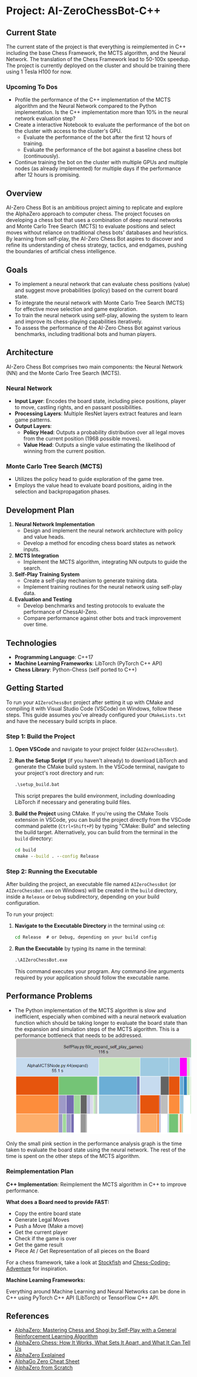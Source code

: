 # Project: AI-ZeroChessBot-C++

## Current State

The current state of the project is that everything is reimplemented in C++ including the base Chess Framework, the MCTS algorithm, and the Neural Network. The translation of the Chess Framework lead to 50-100x speedup. The project is currently deployed on the cluster and should be training there using 1 Tesla H100 for now.

### Upcoming To Dos

- Profile the performance of the C++ implementation of the MCTS algorithm and the Neural Network compared to the Python implementation. Is the C++ implementation more than 10% in the neural network evaluation step?
- Create a interactive Notebook to evaluate the performance of the bot on the cluster with access to the cluster's GPU.
  - Evaluate the performance of the bot after the first 12 hours of training.
  - Evaluate the performance of the bot against a baseline chess bot (continuously).
- Continue training the bot on the cluster with multiple GPUs and multiple nodes (as already implemented) for multiple days if the performance after 12 hours is promising.

## Overview

AI-Zero Chess Bot is an ambitious project aiming to replicate and explore the AlphaZero approach to computer chess. The project focuses on developing a chess bot that uses a combination of deep neural networks and Monte Carlo Tree Search (MCTS) to evaluate positions and select moves without reliance on traditional chess bots' databases and heuristics. By learning from self-play, the AI-Zero Chess Bot aspires to discover and refine its understanding of chess strategy, tactics, and endgames, pushing the boundaries of artificial chess intelligence.

## Goals

- To implement a neural network that can evaluate chess positions (value) and suggest move probabilities (policy) based on the current board state.
- To integrate the neural network with Monte Carlo Tree Search (MCTS) for effective move selection and game exploration.
- To train the neural network using self-play, allowing the system to learn and improve its chess-playing capabilities iteratively.
- To assess the performance of the AI-Zero Chess Bot against various benchmarks, including traditional bots and human players.

## Architecture

AI-Zero Chess Bot comprises two main components: the Neural Network (NN) and the Monte Carlo Tree Search (MCTS).

### Neural Network

- **Input Layer**: Encodes the board state, including piece positions, player to move, castling rights, and en passant possibilities.
- **Processing Layers**: Multiple ResNet layers extract features and learn game patterns.
- **Output Layers**:
  - **Policy Head**: Outputs a probability distribution over all legal moves from the current position (1968 possible moves).
  - **Value Head**: Outputs a single value estimating the likelihood of winning from the current position.

### Monte Carlo Tree Search (MCTS)

- Utilizes the policy head to guide exploration of the game tree.
- Employs the value head to evaluate board positions, aiding in the selection and backpropagation phases.

## Development Plan

1. **Neural Network Implementation**
   - Design and implement the neural network architecture with policy and value heads.
   - Develop a method for encoding chess board states as network inputs.
2. **MCTS Integration**
   - Implement the MCTS algorithm, integrating NN outputs to guide the search.
3. **Self-Play Training System**
   - Create a self-play mechanism to generate training data.
   - Implement training routines for the neural network using self-play data.
4. **Evaluation and Testing**
   - Develop benchmarks and testing protocols to evaluate the performance of ChessAI-Zero.
   - Compare performance against other bots and track improvement over time.

## Technologies

- **Programming Language**: C++17
- **Machine Learning Frameworks**: LibTorch (PyTorch C++ API)
- **Chess Library**: Python-Chess (self ported to C++)

## Getting Started

To run your `AIZeroChessBot` project after setting it up with CMake and compiling it with Visual Studio Code (VSCode) on Windows, follow these steps. This guide assumes you've already configured your `CMakeLists.txt` and have the necessary build scripts in place.

### Step 1: Build the Project

1. **Open VSCode** and navigate to your project folder (`AIZeroChessBot`).

2. **Run the Setup Script** (if you haven't already) to download LibTorch and generate the CMake build system. In the VSCode terminal, navigate to your project's root directory and run:

    ```cmd
    .\setup_build.bat
    ```

   This script prepares the build environment, including downloading LibTorch if necessary and generating build files.

3. **Build the Project** using CMake. If you're using the CMake Tools extension in VSCode, you can build the project directly from the VSCode command palette (`Ctrl+Shift+P`) by typing "CMake: Build" and selecting the build target. Alternatively, you can build from the terminal in the `build` directory:

    ```cmd
    cd build
    cmake --build . --config Release
    ```

### Step 2: Running the Executable

After building the project, an executable file named `AIZeroChessBot` (or `AIZeroChessBot.exe` on Windows) will be created in the `build` directory, inside a `Release` or `Debug` subdirectory, depending on your build configuration.

To run your project:

1. **Navigate to the Executable Directory** in the terminal using `cd`:

    ```cmd
    cd Release  # or Debug, depending on your build config
    ```

2. **Run the Executable** by typing its name in the terminal:

    ```cmd
    .\AIZeroChessBot.exe
    ```

   This command executes your program. Any command-line arguments required by your application should follow the executable name.

## Performance Problems

- The Python implementation of the MCTS algorithm is slow and inefficient, especially when combined with a neural network evaluation function which should be taking longer to evaluate the board state than the expansion and simulation steps of the MCTS algorithm. This is a performance bottleneck that needs to be addressed.
![MCTS Performance](/AIZeroChessBot/documentation/performance_analysis.png)

Only the small pink section in the performance analysis graph is the time taken to evaluate the board state using the neural network. The rest of the time is spent on the other steps of the MCTS algorithm.

### Reimplementation Plan

**C++ Implementation**: Reimplement the MCTS algorithm in C++ to improve performance.

**What does a Board need to provide FAST:**

- Copy the entire board state
- Generate Legal Moves
- Push a Move (Make a move)
- Get the current player
- Check if the game is over
- Get the game result
- Piece At / Get Representation of all pieces on the Board
  
For a chess framework, take a look at [Stockfish](https://github.com/official-stockfish/Stockfish) and [Chess-Coding-Adventure](https://github.com/SebLague/Chess-Coding-Adventure/tree/Chess-V2-UCI) for inspiration.

**Machine Learning Frameworks:**

Everything around Machine Learning and Neural Networks can be done in C++ using PyTorch C++ API (LibTorch) or TensorFlow C++ API.

## References

- [AlphaZero: Mastering Chess and Shogi by Self-Play with a General Reinforcement Learning Algorithm](https://arxiv.org/abs/1712.01815.pdf)
- [AlphaZero Chess: How It Works, What Sets It Apart, and What It Can Tell Us](https://towardsdatascience.com/alphazero-chess-how-it-works-what-sets-it-apart-and-what-it-can-tell-us-4ab3d2d08867)
- [AlphaZero Explained](https://nikcheerla.github.io/deeplearningschool/2018/01/01/AlphaZero-Explained/)
- [AlphaGo Zero Cheat Sheet](https://medium.com/applied-data-science/alphago-zero-explained-in-one-diagram-365f5abf67e0)
- [AlphaZero from Scratch](https://www.youtube.com/watch?v=wuSQpLinRB4&ab_channel=freeCodeCamp.org)
